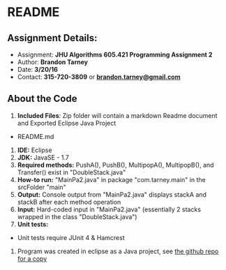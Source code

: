 # README

## Assignment Details:
- Assignment: **JHU Algorithms 605.421 Programming Assignment 2**
- Author: **Brandon Tarney**
- Date: **3/20/16**
- Contact: **315-720-3809** or **brandon.tarney@gmail.com**

## About the Code
1. **Included Files**: Zip folder will contain a markdown Readme document and Exported Eclipse Java Project
  - README.md
1. **IDE:** Eclipse
1. **JDK:** JavaSE - 1.7 
1. **Required methods:** PushA(), PushB(), MultipopA(), MultipopB(), and Transfer() exist in "DoubleStack.java"
1. **How-to run:** "MainPa2.java" in package "com.tarney.main" in the srcFolder "main"
1. **Output:** Console output from "MainPa2.java" displays stackA and stackB after each method operation
1. **Input:** Hard-coded input in "MainPa2.java" (essentially 2 stacks wrapped in the class "DoubleStack.java")
1. **Unit tests:** 
  - Unit tests require JUnit 4 & Hamcrest
1. Program was created in eclipse as a Java project, see [the github repo for a copy](https://github.com/1amBulletproof/Alg_PA2)
